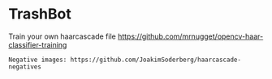 # TrashBot

Train your own haarcascade file https://github.com/mrnugget/opencv-haar-classifier-training

	Negative images: https://github.com/JoakimSoderberg/haarcascade-negatives
